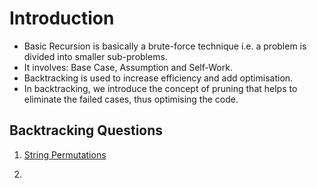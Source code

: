 # Introduction
- Basic Recursion is basically a brute-force technique i.e. a problem is divided into smaller sub-problems.
- It involves: Base Case, Assumption and Self-Work.
- Backtracking is used to increase efficiency and add optimisation.
- In backtracking, we introduce the concept of pruning that helps to eliminate the failed cases, thus optimising the code.

## Backtracking Questions
1. [String Permutations](https://www.geeksforgeeks.org/problems/permutations-of-a-given-string-1587115620/1)

2. []()